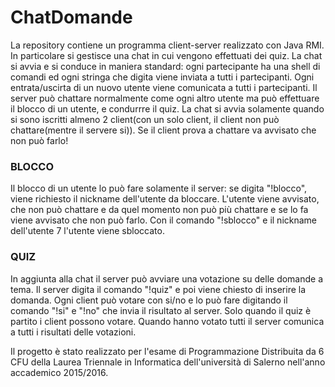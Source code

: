 # ChatDomande
La repository contiene un programma client-server realizzato con Java RMI. In particolare si gestisce una chat in cui vengono effettuati dei quiz.
La chat si avvia e si conduce in maniera standard: ogni partecipante ha una shell di comandi ed ogni stringa che digita 
viene inviata a tutti i partecipanti. Ogni entrata/uscirta di un nuovo utente viene comunicata a tutti i partecipanti. Il server può chattare 
normalmente come ogni altro utente ma può effettuare il blocco di un utente, e condurrre il quiz. La chat si avvia solamente quando si sono iscritti
almeno 2 client(con un solo client, il client non può chattare(mentre il servere si)). Se il client prova a chattare va avvisato che non può farlo!
### BLOCCO
Il blocco di un utente lo può fare solamente il server: se digita "!blocco", viene richiesto il nickname dell'utente da bloccare. L'utente viene avvisato,
che non può chattare e da quel momento non può più chattare e se lo fa viene avvisato che non può farlo. Con il comando "!sblocco" e il nickname dell'utente 7
l'utente viene sbloccato.
### QUIZ
In aggiunta alla chat il server può avviare una votazione su delle domande a tema. Il server digita il comando "!quiz" e poi viene chiesto di inserire la domanda.
Ogni client può votare con si/no e lo può fare digitando il comando "!si" e "!no" che invia il risultato al server. Solo quando il quiz è partito i client
possono votare. Quando hanno votato tutti il server comunica a tutti i risultati delle votazioni.

Il progetto è stato realizzato per l'esame di Programmazione Distribuita da 6 CFU della Laurea Triennale in Informatica dell'università di Salerno nell'anno accademico 2015/2016.
